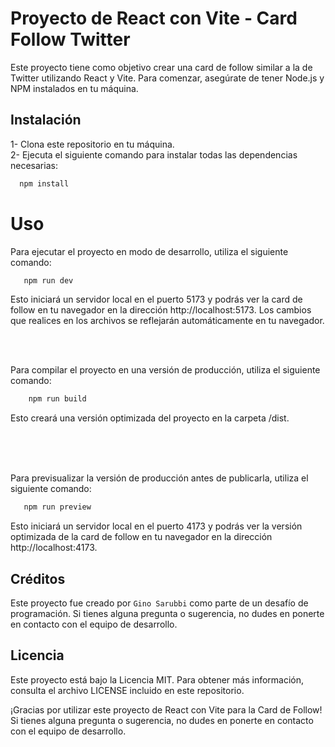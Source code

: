 # Proyecto de React con Vite - Card Follow Twitter
Este proyecto tiene como objetivo crear una card de follow similar a la de Twitter utilizando React y Vite. Para comenzar, asegúrate de tener Node.js y NPM instalados en tu máquina.

## Instalación
1- Clona este repositorio en tu máquina. </br>
2- Ejecuta el siguiente comando para instalar todas las dependencias necesarias:
  ```bash
    npm install
  ```
  
# Uso </br>
Para ejecutar el proyecto en modo de desarrollo, utiliza el siguiente comando:


 ```bash 
    npm run dev
  ```
Esto iniciará un servidor local en el puerto 5173 y podrás ver la card de follow en tu navegador en la dirección http://localhost:5173. Los cambios que realices en los archivos se reflejarán automáticamente en tu navegador.

</br>
</br>

Para compilar el proyecto en una versión de producción, utiliza el siguiente comando:

```bash 
    npm run build
 ```
Esto creará una versión optimizada del proyecto en la carpeta /dist.

</br>
</br>
</br>

Para previsualizar la versión de producción antes de publicarla, utiliza el siguiente comando:

```bash 
   npm run preview
 ```
Esto iniciará un servidor local en el puerto 4173 y podrás ver la versión optimizada de la card de follow en tu navegador en la dirección http://localhost:4173.

## Créditos
Este proyecto fue creado por `Gino Sarubbi` como parte de un desafío de programación. Si tienes alguna pregunta o sugerencia, no dudes en ponerte en contacto con el equipo de desarrollo.

## Licencia
Este proyecto está bajo la Licencia MIT. Para obtener más información, consulta el archivo LICENSE incluido en este repositorio.

¡Gracias por utilizar este proyecto de React con Vite para la Card de Follow! Si tienes alguna pregunta o sugerencia, no dudes en ponerte en contacto con el equipo de desarrollo.
